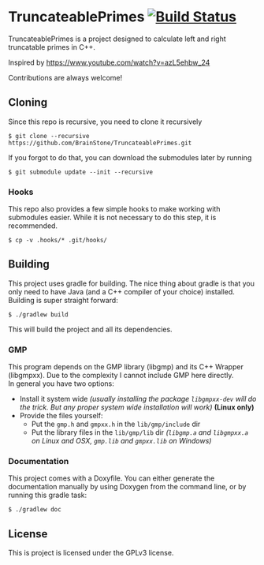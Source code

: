 # TruncateablePrimes [![Build Status](https://travis-ci.org/BrainStone/TruncateablePrimes.svg?branch=master)](https://travis-ci.org/BrainStone/TruncateablePrimes)

TruncateablePrimes is a project designed to calculate left and right truncatable primes in C++.

Inspired by https://www.youtube.com/watch?v=azL5ehbw_24

Contributions are always welcome!

## Cloning

Since this repo is recursive, you need to clone it recursively

    $ git clone --recursive https://github.com/BrainStone/TruncateablePrimes.git

If you forgot to do that, you can download the submodules later by running

    $ git submodule update --init --recursive

### Hooks

This repo also provides a few simple hooks to make working with submodules easier. While it is not necessary to do this step, it is recommended.

    $ cp -v .hooks/* .git/hooks/

## Building

This project uses gradle for building. The nice thing about gradle is that you only need to have Java (and a C++ compiler of your choice) installed.  
Building is super straight forward:

    $ ./gradlew build

This will build the project and all its dependencies.

### GMP

This program depends on the GMP library (libgmp) and its C++ Wrapper (libgmpxx). Due to the complexity I cannot include GMP here directly.  
In general you have two options:

- Install it system wide *(usually installing the package `libgmpxx-dev` will do the trick. But any proper system wide installation will work)* **(Linux only)**
- Provide the files yourself:
  - Put the `gmp.h` and `gmpxx.h` in the `lib/gmp/include` dir
  - Put the library files in the `lib/gmp/lib` dir *(`libgmp.a` and `libgmpxx.a` on Linux and OSX, `gmp.lib` and `gmpxx.lib` on Windows)*

### Documentation

This project comes with a Doxyfile. You can either generate the documentation manually by using Doxygen from the command line, or by running this gradle task:

    $ ./gradlew doc

## License

This is project is licensed under the GPLv3 license.
